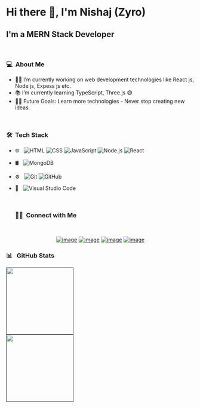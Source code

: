 # Hi there 👋, I'm Nishaj (Zyro)

## I'm a MERN Stack Developer
<br>
<h3> 💻 &nbsp;About Me </h3>

- 👨‍💻 I’m currently working on web development technologies like React js, Node js, Expess js etc.
- 📚 I’m currently learning TypeScript, Three.js 😅
- 💪🏼 Future Goals: Learn more technologies - Never stop creating new ideas. 

<br>

<h3> 🛠 &nbsp;Tech Stack</h3>

- 🌐 &nbsp;
  ![HTML](https://img.shields.io/badge/-HTML-333333?style=flat&logo=HTML5)
  ![CSS](https://img.shields.io/badge/-CSS-333333?style=flat&logo=CSS3&logoColor=1572B6)
  ![JavaScript](https://img.shields.io/badge/-JavaScript-333333?style=flat&logo=javascript)
  ![Node.js](https://img.shields.io/badge/-Node.js-333333?style=flat&logo=node.js)
  ![React](https://img.shields.io/badge/-React-333333?style=flat&logo=react)
- 🛢 &nbsp;
  ![MongoDB](https://img.shields.io/badge/-MongoDB-333333?style=flat&logo=mongodb)
- ⚙️ &nbsp;
  ![Git](https://img.shields.io/badge/-Git-333333?style=flat&logo=git)
  ![GitHub](https://img.shields.io/badge/-GitHub-333333?style=flat&logo=github)
- 🔧 &nbsp;
  ![Visual Studio Code](https://img.shields.io/badge/-Visual%20Studio%20Code-333333?style=flat&logo=visual-studio-code&logoColor=007ACC)
  
  <br>

  <h3> 🤝🏻 &nbsp;Connect with Me </h3>
<div align="center">
  
  <br>

[![image](https://img.shields.io/badge/LinkedIn-0077B5?style=for-the-badge&logo=linkedin&logoColor=white)](https://www.linkedin.com/in/nishaj0/)
[![image](https://img.shields.io/badge/Instagram-E4405F?style=for-the-badge&logo=instagram&logoColor=white)](https://instagram.com/z_yro_?igshid=YmMyMTA2M2Y=)
[![image](https://img.shields.io/badge/Twitter-1DA1F2?style=for-the-badge&logo=twitter&logoColor=white)](https://twitter.com/nishaj0)
[![image](https://img.shields.io/badge/Gmail-D14836?style=for-the-badge&logo=gmail&logoColor=white)](mailto:njnishaj0@gmail.com)


  
</div>

<h3>📊 &nbsp; GitHub Stats </h3>
<p>
<a href="">

  <img height="180em" src="https://github-readme-stats.vercel.app/api?username=nishaj0&show_icons=true&theme=tokyonight" />
  <br>
  <img height="180em" src="https://github-readme-stats.vercel.app/api/top-langs/?username=nishaj0&theme=tokyonight" />

</a>
</p>

<br>
